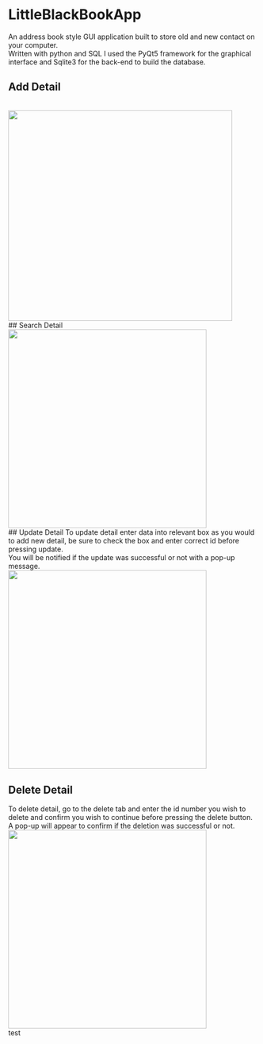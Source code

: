 # LittleBlackBookApp
An address book style GUI application built to store old and new contact on your computer.
<br/>
Written with python and SQL I used the PyQt5 framework for the graphical interface and Sqlite3 for the back-end to build the database.
<br/>
## Add Detail
<br/>
<img src="https://github.com/karlduggan/LittleBlackBookApp/blob/master/gif_sample/show_add.gif" width="452.25" height="424.5">
<br/>
## Search Detail
<br/>
<img src="https://github.com/karlduggan/LittleBlackBookApp/blob/master/gif_sample/show_search.gif" width="400" height="400">
<br/>
## Update Detail
To update detail enter data into relevant box as you would to add new detail, be sure to check the box and enter correct id before pressing update.<br/>
You will be notified if the update was successful or not with a pop-up message.
<br/>
<img src="https://github.com/karlduggan/LittleBlackBookApp/blob/master/gif_sample/show_update.gif" width="400" height="400">


## Delete Detail
To delete detail, go to the delete tab and enter the id number you wish to delete and confirm you wish to continue before pressing the delete button.<br/>
A pop-up will appear to confirm if the deletion was successful or not.
<br/>
<img src="https://github.com/karlduggan/LittleBlackBookApp/blob/master/gif_sample/show_delete.gif" width="400" height="400">
<br/>
test

